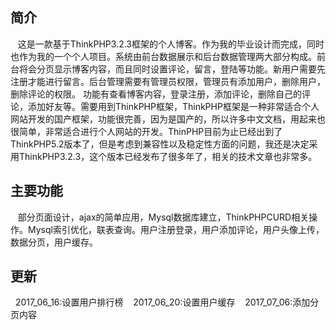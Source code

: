 ﻿## 简介
    这是一款基于ThinkPHP3.2.3框架的个人博客。作为我的毕业设计而完成，同时也作为我的一个个人项目。系统由前台数据展示和后台数据管理两大部分构成。前台将会分页显示博客内容，而且同时设置评论，留言，登陆等功能。新用户需要先注册才能进行留言。后台管理需要有管理员权限，管理员有添加用户，删除用户，删除评论的权限。
    功能有查看博客内容，登录注册，添加评论，删除自己的评论，添加好友等。需要用到ThinkPHP框架，ThinkPHP框架是一种非常适合个人网站开发的国产框架，功能很完善，因为是国产的，所以许多中文文档，用起来也很简单，非常适合进行个人网站的开发。ThinPHP目前为止已经出到了ThinkPHP5.2版本了，但是考虑到兼容性以及稳定性方面的问题，我还是决定采用ThinkPHP3.2.3，这个版本已经发布了很多年了，相关的技术文章也非常多。

 ## 主要功能
    部分页面设计，ajax的简单应用，Mysql数据库建立，ThinkPHPCURD相关操作。Mysql索引优化，联表查询。用户注册登录，用户添加评论，用户头像上传，数据分页，用户缓存。
    
 ## 更新
    2017_06_16:设置用户排行榜
    2017_06_20:设置用户缓存
    2017_07_06:添加分页内容
     
